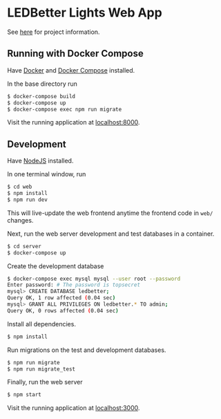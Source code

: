# LEDBetter Lights Web App

See [here](https://github.com/jimpo/ledbetter) for project information.

## Running with Docker Compose

Have [Docker](https://docs.docker.com/get-docker/) and [Docker Compose](https://docs.docker.com/compose/install/) installed.

In the base directory run

```bash
$ docker-compose build
$ docker-compose up
$ docker-compose exec npm run migrate
```

Visit the running application at [localhost:8000](http://localhost:8000).

## Development

Have [NodeJS](https://nodejs.dev/) installed.

In one terminal window, run

```bash
$ cd web
$ npm install
$ npm run dev
```

This will live-update the web frontend anytime the frontend code in `web/` changes.

Next, run the web server development and test databases in a container.

```bash
$ cd server
$ docker-compose up
```

Create the development database

```bash
$ docker-compose exec mysql mysql --user root --password
Enter password: # The password is topsecret
mysql> CREATE DATABASE ledbetter;
Query OK, 1 row affected (0.04 sec)
mysql> GRANT ALL PRIVILEGES ON ledbetter.* TO admin;
Query OK, 0 rows affected (0.04 sec)
```

Install all dependencies.

```bash
$ npm install
```

Run migrations on the test and development databases.

```bash
$ npm run migrate
$ npm run migrate_test
```

Finally, run the web server

```bash
$ npm start
```

Visit the running application at [localhost:3000](http://localhost:3000).
